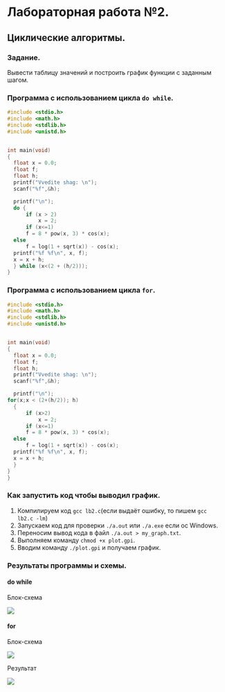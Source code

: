 ﻿#  Лабораторная работа №2.
## Циклические алгоритмы.
### Задание.
Вывести таблицу значений и построить график функции с заданным шагом.


### Программа с использованием цикла `do while`.
 ```c
#include <stdio.h>
#include <math.h>
#include <stdlib.h>
#include <unistd.h>


int main(void)
{
   float x = 0.0;
   float f;
   float h;
   printf("Vvedite shag: \n");
   scanf("%f",&h);

   printf("\n");
   do {
       if (x > 2)
           x = 2;
       if (x<=1)
       f = 8 * pow(x, 3) * cos(x);
   else
       f = log(1 + sqrt(x)) - cos(x);
   printf("%f %f\n", x, f);
   x = x + h;
   } while (x<(2 + (h/2)));
}
 ```
### Программа с использованием цикла `for`.
 ```c
#include <stdio.h>
#include <math.h>
#include <stdlib.h>
#include <unistd.h>


int main(void)
{
   float x = 0.0;
   float f;
   float h;
   printf("Vvedite shag: \n");
   scanf("%f",&h);

   printf("\n");
for(x;x < (2+(h/2)); h)
   {
       if (x>2)
           x = 2;
       if (x<=1)
       f = 8 * pow(x, 3) * cos(x);
   else 
       f = log(1 + sqrt(x)) - cos(x);
   printf("%f %f\n", x, f);
   x = x + h;
   }
}
}
 ```
 ### Как запустить код чтобы выводил график.
 1. Компилируем код `gcc lb2.c`(если выдаёт ошибку, то пишем `gcc lb2.c -lm`)
 2. Запускаем код для проверки `./a.out` или `./a.exe` если ос Windows.
 3. Переносим вывод кода в файл `./a.out > my_graph.txt`.
 4. Выполняем команду `chmod +x plot.gpi`.
 5. Вводим команду `./plot.gpi` и получаем график.
### Результаты программы и схемы.
#### do while

Блок-схема

![](25.png)
#### for

Блок-схема

![](26.png)

Результат

![](990.png)